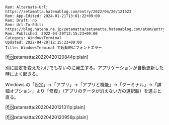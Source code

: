 ```header
Rem: Alternate-Url: https://zetamatta.hatenablog.com/entry/2022/04/20/121523
Rem: App-Edited: 2024-01-21T13:01:22+09:00
Rem: Draft: no
Rem: Url-To-Edit: https://blog.hatena.ne.jp/zetamatta/zetamatta.hatenablog.com/atom/entry/13574176438084620274
Rem: Published: 2022-04-20T12:15:23+09:00
Category: WindowsTerminal
Updated: 2022-04-20T12:15:23+09:00
Title: WindowsTerminal で起動時にフォントエラー
```
[f:id:zetamatta:20220420120844p:plain]

別に設定を変えたわけでもないのに発生する。アプリケーションが自動更新した時によく起きる。

Windows の「設定」→「アプリ」→「アプリと機能」→「ターミナル」→「詳細オプション」より「修復」（アプリのデータが消えない方の選択肢）を選ぶと直る。

[f:id:zetamatta:20220420121311p:plain]

[f:id:zetamatta:20220420120956p:plain]
